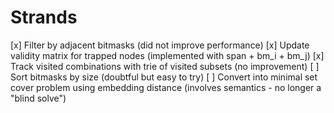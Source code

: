 # Strands

[x] Filter by adjacent bitmasks (did not improve performance)
[x] Update validity matrix for trapped nodes (implemented with span + bm_i + bm_j)
[x] Track visited combinations with trie of visited subsets (no improvement)
[ ] Sort bitmasks by size (doubtful but easy to try)
[ ] Convert into minimal set cover problem using embedding distance (involves semantics - no longer a "blind solve")
